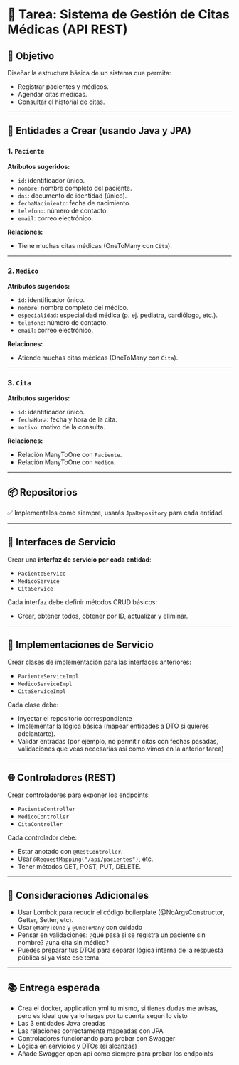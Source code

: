 # 🏥 Tarea: Sistema de Gestión de Citas Médicas (API REST)

## 🎯 Objetivo
Diseñar la estructura básica de un sistema que permita:
- Registrar pacientes y médicos.
- Agendar citas médicas.
- Consultar el historial de citas.

---

## 🧱 Entidades a Crear (usando Java y JPA)

### 1. `Paciente`
**Atributos sugeridos:**
- `id`: identificador único.
- `nombre`: nombre completo del paciente.
- `dni`: documento de identidad (único).
- `fechaNacimiento`: fecha de nacimiento.
- `telefono`: número de contacto.
- `email`: correo electrónico.

**Relaciones:**
- Tiene muchas citas médicas (OneToMany con `Cita`).

---

### 2. `Medico`
**Atributos sugeridos:**
- `id`: identificador único.
- `nombre`: nombre completo del médico.
- `especialidad`: especialidad médica (p. ej. pediatra, cardiólogo, etc.).
- `telefono`: número de contacto.
- `email`: correo electrónico.

**Relaciones:**
- Atiende muchas citas médicas (OneToMany con `Cita`).

---

### 3. `Cita`
**Atributos sugeridos:**
- `id`: identificador único.
- `fechaHora`: fecha y hora de la cita.
- `motivo`: motivo de la consulta.

**Relaciones:**
- Relación ManyToOne con `Paciente`.
- Relación ManyToOne con `Medico`.

---

## 📦 Repositorios

✅ Implementalos como siempre, usarás `JpaRepository` para cada entidad.

---

## 🧠 Interfaces de Servicio

Crear una **interfaz de servicio por cada entidad**:
- `PacienteService`
- `MedicoService`
- `CitaService`

Cada interfaz debe definir métodos CRUD básicos:
- Crear, obtener todos, obtener por ID, actualizar y eliminar.

---

## 🧩 Implementaciones de Servicio

Crear clases de implementación para las interfaces anteriores:
- `PacienteServiceImpl`
- `MedicoServiceImpl`
- `CitaServiceImpl`

Cada clase debe:
- Inyectar el repositorio correspondiente
- Implementar la lógica básica (mapear entidades a DTO si quieres adelantarte).
- Validar entradas (por ejemplo, no permitir citas con fechas pasadas, validaciones que veas necesarias asi como vimos en la anterior tarea)
---

## 🌐 Controladores (REST)

Crear controladores para exponer los endpoints:
- `PacienteController`
- `MedicoController`
- `CitaController`

Cada controlador debe:
- Estar anotado con `@RestController`.
- Usar `@RequestMapping("/api/pacientes")`, etc.
- Tener métodos GET, POST, PUT, DELETE.

---

## 📌 Consideraciones Adicionales

- Usar Lombok para reducir el código boilerplate (@NoArgsConstructor, Getter, Setter, etc).
- Usar `@ManyToOne` y `@OneToMany` con cuidado
- Pensar en validaciones: ¿qué pasa si se registra un paciente sin nombre? ¿una cita sin médico?
- Puedes preparar tus DTOs para separar lógica interna de la respuesta pública si ya viste ese tema.

---

## 📚 Entrega esperada

- Crea el docker, application.yml tu mismo, si tienes dudas me avisas, pero es ideal que ya lo hagas por tu cuenta segun lo visto
- Las 3 entidades Java creadas
- Las relaciones correctamente mapeadas con JPA
- Controladores funcionando para probar con Swagger
- Lógica en servicios y DTOs (si alcanzas)
- Añade Swagger open api como siempre para probar los endpoints


